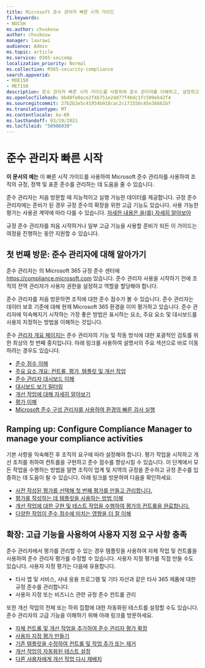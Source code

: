 ```yaml
---
title: Microsoft 준수 관리자 빠른 시작 가이드
f1.keywords:
- NOCSH
ms.author: chvukosw
author: chvukosw
manager: laurawi
audience: Admin
ms.topic: article
ms.service: O365-seccomp
localization_priority: Normal
ms.collection: M365-security-compliance
search.appverid:
- MOE150
- MET150
description: 준수 관리자 빠른 시작 가이드를 사용하여 준수 관리자를 이해하고, 설정하고, 사용하는 여정을 안내합니다.
ms.openlocfilehash: bb40fe0ace2f4b751e24d77f46dc1fc509eb42f4
ms.sourcegitcommit: 27b2b2e5c41934b918cac2c171556c45e36661bf
ms.translationtype: MT
ms.contentlocale: ko-KR
ms.lasthandoff: 03/19/2021
ms.locfileid: "50906030"
---
```

# <a name="compliance-manager-quickstart"></a>준수 관리자 빠른 시작

**이 문서의 예는** 이 빠른 시작 가이드를 사용하여 Microsoft 준수 관리자를 사용하여 조직의 규정, 정책 및 표준 준수를 관리하는 데 도움을 줄 수 있습니다.

준수 관리자는 처음 방문할 때 지능적이고 실행 가능한 데이터를 제공합니다. 규정 준수 관리자에는 준비가 된 경우 규정 준수의 확장을 위한 고급 기능도 있습니다. 사용 가능한 평가는 사용권 계약에 따라 다를 수 있습니다. [자세한 내용은 을(를) 자세히 알아보아](/office365/servicedescriptions/microsoft-365-service-descriptions/microsoft-365-tenantlevel-services-licensing-guidance/microsoft-365-security-compliance-licensing-guidance)

규정 준수 관리자를 처음 시작하거나 일부 고급 기능을 사용할 준비가 되든 이 가이드는 여정을 진행하는 동안 지원할 수 있습니다.

## <a name="first-visit-get-to-know-compliance-manager"></a>첫 번째 방문: 준수 관리자에 대해 알아가기

준수 관리자는 의 Microsoft 365 규정 준수 센터에 https://compliance.microsoft.com 있습니다. 준수 관리자 사용을 시작하기 전에 [](compliance-manager-setup.md#set-user-permissions-and-assign-roles) 조직의 전역 관리자가 사용자 권한을 설정하고 역할을 할당해야 합니다.

준수 관리자를 처음 방문하면 조직에 대한 준수 점수가 볼 수 있습니다. 준수 관리자는 데이터 보호 기준에 대해 현재 Microsoft 365 환경을 이미 평가하고 있습니다. 준수 관리자에 익숙해지기 시작하는 가장 좋은 방법은 표시하는 요소, 주요 요소 및 대시보드를 사용자 지정하는 방법을 이해하는 것입니다.

준수 [관리자 개요 페이지는](compliance-manager.md) 준수 관리자의 기능 및 작동 방식에 대한 포괄적인 검토를 위한 최상의 첫 번째 중지입니다. 아래 링크를 사용하여 설명서의 주요 섹션으로 바로 이동하려는 경우도 있습니다.

- [준수 점수 이해](compliance-manager.md#understanding-your-compliance-score)
- [주요 요소 개요: 컨트롤, 평가, 템플릿 및 개선 작업](compliance-manager.md#key-elements-controls-assessments-templates-improvement-actions)
- [준수 관리자 대시보드 이해](compliance-manager-setup.md#understand-the-compliance-manager-dashboard)
- [대시보드 보기 필터링](compliance-manager-setup.md#filtering-your-dashboard-view)
- [개선 작업에 대해 자세히 알아보기](compliance-manager-setup.md#improvement-actions-page)
- [평가 이해](compliance-manager.md#assessments)
- [Microsoft 준수 구성 관리자를 사용하여 환경의 빠른 검사 실행](compliance-manager-mcca.md)

## <a name="ramping-up-configure-compliance-manager-to-manage-your-compliance-activities"></a>Ramping up: Configure Compliance Manager to manage your compliance activities

기본 사항을 익숙해진 후 조직의 요구에 따라 설정해야 합니다. 평가 작업을 시작하고 개선 조치를 취하여 컨트롤을 구현하고 준수 점수를 향상시킬 수 있습니다. 이 단계에서 모든 작업을 수행하는 방법을 알면 조직이 업계 및 지역의 규정을 준수하고 규정 준수를 입증하는 데 도움이 될 수 있습니다. 아래 링크를 방문하여 다음을 확인하세요.

- [사전 작성된 평가를 선택해 첫 번째 평가를 만들고 관리합니다.](compliance-manager-assessments.md)
- [평가를 작성하는 데 템플릿을 사용하는 방법 이해](compliance-manager-templates.md)
- [개선 작업에 대한 구현 및 테스트 작업을 수행하여 평가의 컨트롤을 완료합니다.](compliance-manager-improvement-actions.md)
- [다양한 작업이 준수 점수에 미치는 영향을 더 잘 이해](compliance-score-calculation.md)

## <a name="scaling-up-use-advanced-functionality-to-meet-your-custom-needs"></a>확장: 고급 기능을 사용하여 사용자 지정 요구 사항 충족

준수 관리자에서 평가를 관리할 수 있는 경우 템플릿을 사용하여 자체 작업 및 컨트롤을 사용하여 준수 관리자 평가를 수정할 수 있습니다. 사용자 지정 평가를 직접 만들 수도 있습니다. 사용자 지정 평가는 다음에 유용합니다.

- 타사 앱 및 서비스, 사내 응용 프로그램 및 기타 자산과 같은 타사 365 제품에 대한 규정 준수를 관리합니다.
- 사용자 지정 또는 비즈니스 관련 규정 준수 컨트롤 관리

또한 개선 작업의 전체 또는 하위 집합에 대한 자동화된 테스트를 설정할 수도 있습니다. 준수 관리자의 고급 기능을 이해하기 위해 아래 링크를 방문하세요.

- [자체 컨트롤 및 개선 작업을 추가하여 준수 관리자 평가 확장](compliance-manager-assessments.md#extend-a-pre-built-assessment)
- [사용자 지정 평가 만들기](compliance-manager-assessments.md#create-your-own-custom-assessment)
- [기존 템플릿을 수정하여 컨트롤 및 작업 추가 또는 제거](compliance-manager-templates.md#modify-a-template)
- [개선 작업의 자동화된 테스트 설정](compliance-manager-setup.md#set-up-automated-testing)
- [다른 사용자에게 개선 작업 다시 재배치](compliance-manager-setup.md#reassign-improvement-actions-to-another-user)